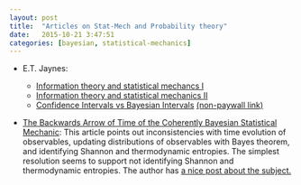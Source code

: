 ```yaml
---
layout: post
title:  "Articles on Stat-Mech and Probability theory"
date:   2015-10-21 3:47:51
categories: [bayesian, statistical-mechanics]
---
```


  * E.T. Jaynes:
    * [Information theory and statistical mechancs I](http://journals.aps.org/pr/abstract/10.1103/PhysRev.106.620)
    * [Information theory and statistical mechanics II](http://journals.aps.org/pr/abstract/10.1103/PhysRev.108.171)
    * [Confidence Intervals vs Bayesian Intervals](http://link.springer.com/chapter/10.1007/978-94-010-1436-6_6) [(non-paywall link)](http://bayes.wustl.edu/etj/articles/confidence.pdf)


  * [The Backwards Arrow of Time of the Coherently Bayesian Statistical Mechanic](http://arxiv.org/abs/cond-mat/0410063): This article points out inconsistencies with time evolution of observables, updating distributions of observables with Bayes theorem, and identifying Shannon and thermodynamic entropies. The simplest resolution seems to support not identifying Shannon and thermodynamic entropies. The author has [a nice post about the subject.](http://bactra.org/notebooks/max-ent.html)


